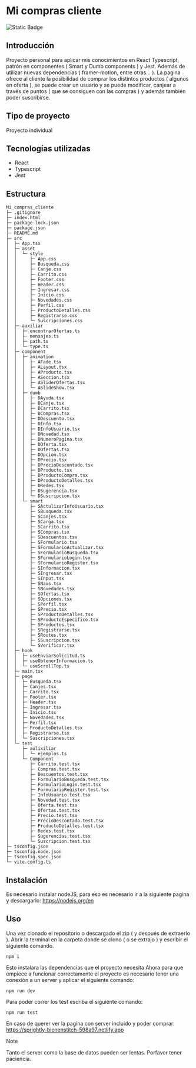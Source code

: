 # Mi compras cliente
![Static Badge](https://img.shields.io/badge/Estado%20-%20Terminado%20-%20green)

## Introducción
Proyecto personal para aplicar mis conocimientos en React Typescript, patrón en componentes ( Smart y Dumb components ) y Jest. Además de utilizar nuevas dependencias ( framer-motion, entre otras... ). La pagina ofrece al cliente la posibilidad de comprar los distintos productos ( algunos en oferta ), se puede crear un usuario y se puede modificar, canjear a través de puntos ( que se consiguen con las compras ) y además también poder suscribirse. 

## Tipo de proyecto
Proyecto individual

## Tecnologías utilizadas
  - React 
  - Typescript
  - Jest

## Estructura 

```
Mi_compras_cliente
├─ .gitignore
├─ index.html
├─ package-lock.json
├─ package.json
├─ README.md
├─ src
│  ├─ App.tsx
│  ├─ asset
│  │  └─ style
│  │     ├─ App.css
│  │     ├─ Busqueda.css
│  │     ├─ Canje.css
│  │     ├─ Carrito.css
│  │     ├─ Footer.css
│  │     ├─ Header.css
│  │     ├─ Ingresar.css
│  │     ├─ Inicio.css
│  │     ├─ Novedades.css
│  │     ├─ Perfil.css
│  │     ├─ ProductoDetalles.css
│  │     ├─ Registrarse.css
│  │     └─ Suscripciones.css
│  ├─ auxiliar
│  │  ├─ encontrarOfertas.ts
│  │  ├─ mensajes.ts
│  │  ├─ path.ts
│  │  └─ type.ts
│  ├─ component
│  │  ├─ animation
│  │  │  ├─ AFade.tsx
│  │  │  ├─ ALayout.tsx
│  │  │  ├─ AProducto.tsx
│  │  │  ├─ ASeccion.tsx
│  │  │  ├─ ASliderOfertas.tsx
│  │  │  └─ ASlideShow.tsx
│  │  ├─ dumb
│  │  │  ├─ DAyuda.tsx
│  │  │  ├─ DCanje.tsx
│  │  │  ├─ DCarrito.tsx
│  │  │  ├─ DCompras.tsx
│  │  │  ├─ DDescuento.tsx
│  │  │  ├─ DInfo.tsx
│  │  │  ├─ DInfoUsuario.tsx
│  │  │  ├─ DNovedad.tsx
│  │  │  ├─ DNumeroPagina.tsx
│  │  │  ├─ DOferta.tsx
│  │  │  ├─ DOfertas.tsx
│  │  │  ├─ DOpcion.tsx
│  │  │  ├─ DPrecio.tsx
│  │  │  ├─ DPrecioDescontado.tsx
│  │  │  ├─ DProducto.tsx
│  │  │  ├─ DProductoCompra.tsx
│  │  │  ├─ DProductoDetalles.tsx
│  │  │  ├─ DRedes.tsx
│  │  │  ├─ DSugerencia.tsx
│  │  │  └─ DSuscripcion.tsx
│  │  └─ smart
│  │     ├─ SActulizarInfoUsuario.tsx
│  │     ├─ SBusqueda.tsx
│  │     ├─ SCanjes.tsx
│  │     ├─ SCarga.tsx
│  │     ├─ SCarrito.tsx
│  │     ├─ SCompras.tsx
│  │     ├─ SDescuentos.tsx
│  │     ├─ SFormulario.tsx
│  │     ├─ SFormularioActualizar.tsx
│  │     ├─ SFormularioBusqueda.tsx
│  │     ├─ SFormularioLogin.tsx
│  │     ├─ SFormularioRegister.tsx
│  │     ├─ SInformacion.tsx
│  │     ├─ SIngresar.tsx
│  │     ├─ SInput.tsx
│  │     ├─ SNavs.tsx
│  │     ├─ SNovedades.tsx
│  │     ├─ SOfertas.tsx
│  │     ├─ SOpciones.tsx
│  │     ├─ SPerfil.tsx
│  │     ├─ SPrecio.tsx
│  │     ├─ SProductoDetalles.tsx
│  │     ├─ SProductoEspecifico.tsx
│  │     ├─ SProductos.tsx
│  │     ├─ SRegistrarse.tsx
│  │     ├─ SRoutes.tsx
│  │     ├─ SSuscripcion.tsx
│  │     └─ SVerificar.tsx
│  ├─ hook
│  │  ├─ useEnviarSolicitud.ts
│  │  ├─ useObtenerInformacion.ts
│  │  └─ useScrollTop.ts
│  ├─ main.tsx
│  ├─ page
│  │  ├─ Busqueda.tsx
│  │  ├─ Canjes.tsx
│  │  ├─ Carrito.tsx
│  │  ├─ Footer.tsx
│  │  ├─ Header.tsx
│  │  ├─ Ingresar.tsx
│  │  ├─ Inicio.tsx
│  │  ├─ Novedades.tsx
│  │  ├─ Perfil.tsx
│  │  ├─ ProductoDetalles.tsx
│  │  ├─ Registrarse.tsx
│  │  └─ Suscripciones.tsx
│  └─ test
│     ├─ aulixiliar
│     │  └─ ejemplos.ts
│     └─ Component
│        ├─ Carrito.test.tsx
│        ├─ Compras.test.tsx
│        ├─ Descuentos.test.tsx
│        ├─ FormularioBusqueda.test.tsx
│        ├─ FormularioLogin.test.tsx
│        ├─ FormularioRegister.test.tsx
│        ├─ InfoUsuario.test.tsx
│        ├─ Novedad.test.tsx
│        ├─ Oferta.test.tsx
│        ├─ Ofertas.test.tsx
│        ├─ Precio.test.tsx
│        ├─ PrecioDescontado.test.tsx
│        ├─ ProductoDetalles.test.tsx
│        ├─ Redes.test.tsx
│        ├─ Sugerencias.test.tsx
│        └─ Suscripcion.test.tsx
├─ tsconfig.json
├─ tsconfig.node.json
├─ tsconfig.spec.json
└─ vite.config.ts

```

## Instalación 
Es necesario instalar nodeJS, para eso es necesario ir a la siguiente pagina y descargarlo:
https://nodejs.org/en

## Uso
Una vez clonado el repositorio o descargado el zip ( y después de extraerlo ). 
Abrir la terminal en la carpeta donde se clono ( o se extrajo ) y escribir el siguiente comando.
```
npm i
```
Esto instalara las dependencias que el proyecto necesita
Ahora para que empiece a funcionar correctamente el proyecto es necesario tener una conexión a un server y aplicar el siguiente comando:
```
npm run dev
```
Para poder correr los test escriba el siguiente comando:
```
npm run test
```
En caso de querer ver la pagina con server incluido y poder comprar: https://sprightly-bienenstitch-598a97.netlify.app

> [!NOTE]
> Tanto el server como la base de datos pueden ser lentas. Porfavor tener paciencia.

